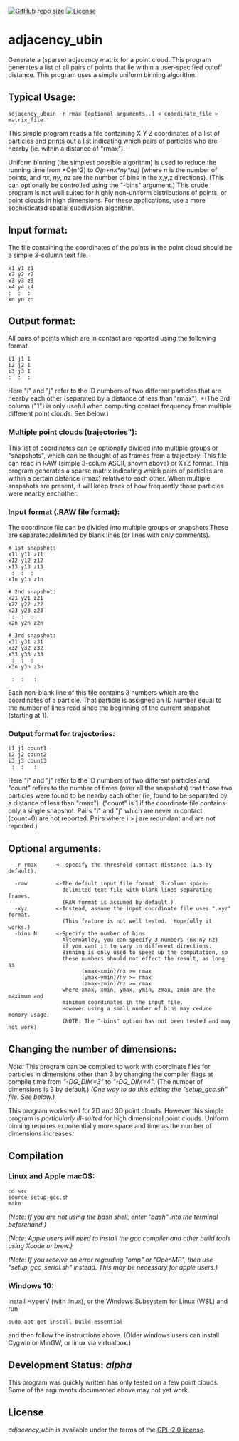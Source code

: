 [![GitHub repo size](https://img.shields.io/github/repo-size/jewettaij/adjacency_ubin)]()
[![License](https://img.shields.io/badge/License-GPL2-green.svg)]()

adjacency_ubin
===========
Generate a (sparse) adjacency matrix for a point cloud.  This program
generates a list of all pairs of points that lie within a user-specified
cutoff distance. This program uses a simple uniform binning algorithm.

## Typical Usage:

```
adjacency_ubuin -r rmax [optional arguments..] < coordinate_file > matrix_file
```

This simple program reads a file containing X Y Z coordinates of a list of
particles and prints out a list indicating which pairs of particles who are
nearby (ie. within a distance of "rmax").

Uniform binning (the simplest possible algorithm) is used to reduce
the running time from *O(n^2) to *O(n+nx\*ny\*nz)*
(where *n* is the number of points,
and *nx*, *ny*, *nz* are the number of bins in the x,y,z directions).
(This can optionally be controlled using the "-bins" argument.)
This crude program is not well suited for highly non-uniform distributions
of points, or point clouds in high dimensions.  For these applications,
use a more sophisticated spatial subdivision algorithm.

## Input format:
The file containing the coordinates of the points in the point cloud
should be a simple 3-column text file.
```
x1 y1 z1
x2 y2 z2
x3 y3 z3
x4 y4 z4
:  :  :
xn yn zn
```

## Output format:
All pairs of points which are in contact are reported using
the following format.
```
i1 j1 1
i2 j2 1
i3 j3 1
:  :  :
```
Here "i" and "j" refer to the ID numbers of two different particles
that are nearby each other (separated by a distance of less than "rmax").
*(The 3rd column ("1") is only useful when computing contact frequency
  from multiple different point clouds.  See below.)

### Multiple point clouds (trajectories"):

This list of coordinates can be optionally divided into multiple groups or 
"snapshots", which can be thought of as frames from a trajectory.
This file can read in RAW (simple 3-colum ASCII, shown above) or XYZ format.
This program generates a sparse matrix indicating which pairs of particles
are within a certain distance (rmax) relative to each other.
When multiple snapshots are present, it will keep track of how
frequently those particles were nearby eachother.


### Input format (.RAW file format):

The coordinate file can be divided into multiple groups or snapshots
These are separated/delimited by blank lines (or lines with only comments).

```
# 1st snapshot:
x11 y11 z11
x12 y12 z12
x13 y13 z13
 :  :  :
x1n y1n z1n

# 2nd snapshot:
x21 y21 z21
x22 y22 z22
x23 y23 z23
 :  :  :
x2n y2n z2n

# 3rd snapshot:
x31 y31 z31
x32 y32 z32
x33 y33 z33
 :  :  :
x3n y3n z3n

 :  :   :
```
Each non-blank line of this file contains 3 numbers which are the coordinates
of a particle. That particle is assigned an ID number equal to the number of 
lines read since the beginning of the current snapshot (starting at 1). 

### Output format for trajectories:
```
i1 j1 count1
i2 j2 count2
i3 j3 count3
 :  :   :
```
Here "i" and "j" refer to the ID numbers of two different particles
and "count" refers to the number of times (over all the snapshots) that 
those two particles were found to be nearby each other
(ie, found to be separated by a distance of less than "rmax").
("count" is 1 if the coordinate file contains only a single snapshot.
 Pairs "i" and "j" which are never in contact (count=0) are not reported.
 Pairs where i > j are redundant and are not reported.)

## Optional arguments:
```
  -r rmax      <- specify the threshold contact distance (1.5 by default).

  -raw         <-The default input file format: 3-column space-
                 delimited text file with blank lines separating frames.
                 (RAW format is assumed by default.)
  -xyz         <-Instead, assume the input coordinate file uses ".xyz" format.
                 (This feature is not well tested.  Hopefully it works.)
  -bins N      <-Specify the number of bins
                 Alternatley, you can specify 3 numbers (nx ny nz)
                 if you want it to vary in different directions.
                 Binning is only used to speed up the computation, so
                 these numbers should not effect the result, as long as 
                       (xmax-xmin)/nx >= rmax
                       (ymax-ymin)/ny >= rmax
                       (zmax-zmin)/nz >= rmax
                 where xmax, xmin, ymax, ymin, zmax, zmin are the maximum and
                 minimum coordinates in the input file.
                 However using a small number of bins may reduce memory usage.
                 (NOTE: The "-bins" option has not been tested and may not work)
```


## Changing the number of dimensions:

*Note:* This program can be compiled to work with coordinate files for particles
in dimensions other than 3 by changing the compiler flags at compile time
from *"-DG_DIM=3"* to *"-DG_DIM=4"*. (The number of dimensions is 3 by default.)
*(One way to do this editing the *"setup_gcc.sh"* file.  See below.)*

This program works well for 2D and 3D point clouds.
However this simple program is *particularly ill-suited* for high
dimensional point clouds.  Uniform binning requires exponentially
more space and time as the number of dimensions increases.


## Compilation

### Linux and Apple macOS:

```
cd src
source setup_gcc.sh
make
```

*(Note:  If you are not using the bash shell,
enter "bash" into the terminal beforehand.)*

*(Note: Apple users will need to install the gcc compiler
and other build tools using Xcode or brew.)*

*(Note: If you receive an error regarding "omp" or "OpenMP", then use
"setup_gcc_serial.sh" instead.  This may be necessary for apple users.)*

### Windows 10:

Install HyperV (with linux), or the Windows Subsystem for Linux (WSL) and run

```
sudo apt-get install build-essential
```
and then follow the instructions above.
(Older windows users can install Cygwin or MinGW, or linux via virtualbox.)


## Development Status: *alpha*

This program was quickly written has only tested on a few point clouds.
Some of the arguments documented above may not yet work.


## License

*adjacency_ubin* is available under the terms of the [GPL-2.0 license](LICENSE.txt).
